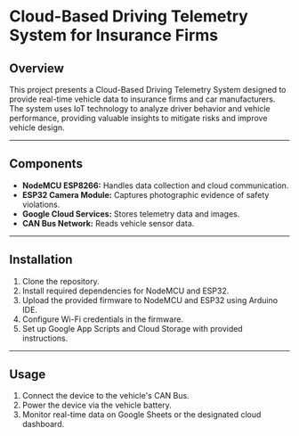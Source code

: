 # Cloud-Based Driving Telemetry System for Insurance Firms

## Overview
This project presents a Cloud-Based Driving Telemetry System designed to provide real-time vehicle data to insurance firms and car manufacturers. The system uses IoT technology to analyze driver behavior and vehicle performance, providing valuable insights to mitigate risks and improve vehicle design.

---

## Components
- **NodeMCU ESP8266:** Handles data collection and cloud communication.
- **ESP32 Camera Module:** Captures photographic evidence of safety violations.
- **Google Cloud Services:** Stores telemetry data and images.
- **CAN Bus Network:** Reads vehicle sensor data.

---

## Installation
1. Clone the repository.
2. Install required dependencies for NodeMCU and ESP32.
3. Upload the provided firmware to NodeMCU and ESP32 using Arduino IDE.
4. Configure Wi-Fi credentials in the firmware.
5. Set up Google App Scripts and Cloud Storage with provided instructions.

---

## Usage
1. Connect the device to the vehicle's CAN Bus.
2. Power the device via the vehicle battery.
3. Monitor real-time data on Google Sheets or the designated cloud dashboard.


